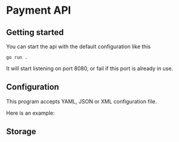 # Payment API

## Getting started

You can start the api with the default configuration like this

    go run .

It will start listening on port 8080, or fail if this port is already in use.

## Configuration

This program accepts YAML, JSON or XML configuration file.

Here is an example:


## Storage

